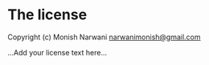 # The license

Copyright (c) Monish Narwani <narwanimonish@gmail.com>

...Add your license text here...